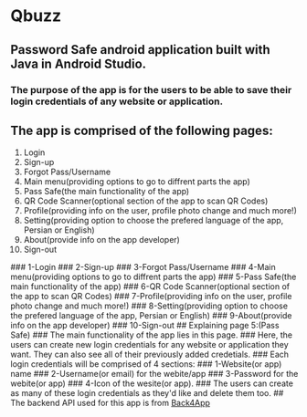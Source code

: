 # Qbuzz
## Password Safe android application built with Java in Android Studio.
### The purpose of the app is for the users to be able to save their login credentials of any website or application.
## The app is comprised of the following pages:
<ol>
  <li>Login</li>
  <li>Sign-up</li>
  <li>Forgot Pass/Username</li>
  <li>Main menu(providing options to go to diffrent parts the app)</li>
  <li>Pass Safe(the main functionality of the app)</li>
  <li>QR Code Scanner(optional section of the app to scan QR Codes)</li>
  <li>Profile(providing info on the user, profile photo change and much more!)</li>
  <li>Setting(providing option to choose the prefered language of the app, Persian or English)</li>
  <li>About(provide info on the app developer)</li>
  <li>Sign-out</li>
</ol>
### 1-Login
### 2-Sign-up
### 3-Forgot Pass/Username
### 4-Main menu(providing options to go to diffrent parts the app)
### 5-Pass Safe(the main functionality of the app)
### 6-QR Code Scanner(optional section of the app to scan QR Codes)
### 7-Profile(providing info on the user, profile photo change and much more!)
### 8-Setting(providing option to choose the prefered language of the app, Persian or English)
### 9-About(provide info on the app developer)
### 10-Sign-out
## Explaining page 5:(Pass Safe)
### The main functionality of the app lies in this page. 
### Here, the users can create new login credentials for any website or application they want. They can also see all of their previously added credetials.
### Each login credentials will be comprised of 4 sections: 
### 1-Website(or app) name 
### 2-Username(or email) for the webite/app 
### 3-Password for the webite(or app) 
### 4-Icon of the wesite(or app).
### The users can create as many of these login credentials as they'd like and delete them too.
## The backend API used for this app is from <a taget="_blank" title="hello" href="https://Back4App.com">Back4App</a>


